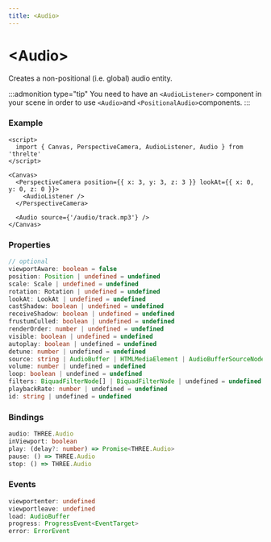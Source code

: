 ```yaml
---
title: <Audio>
---
```


# \<Audio>

Creates a non-positional (i.e. global) audio entity.

:::admonition type="tip"
You need to have an `<AudioListener>` component in your scene in order to use `<Audio>`and `<PositionalAudio>`components.
:::

### Example

```svelte
<script>
  import { Canvas, PerspectiveCamera, AudioListener, Audio } from 'threlte'
</script>

<Canvas>
  <PerspectiveCamera position={{ x: 3, y: 3, z: 3 }} lookAt={{ x: 0, y: 0, z: 0 }}>
    <AudioListener />
  </PerspectiveCamera>

  <Audio source={'/audio/track.mp3'} />
</Canvas>
```

### Properties

```ts
// optional
viewportAware: boolean = false
position: Position | undefined = undefined
scale: Scale | undefined = undefined
rotation: Rotation | undefined = undefined
lookAt: LookAt | undefined = undefined
castShadow: boolean | undefined = undefined
receiveShadow: boolean | undefined = undefined
frustumCulled: boolean | undefined = undefined
renderOrder: number | undefined = undefined
visible: boolean | undefined = undefined
autoplay: boolean | undefined = undefined
detune: number | undefined = undefined
source: string | AudioBuffer | HTMLMediaElement | AudioBufferSourceNode | MediaStream | undefined = undefined
volume: number | undefined = undefined
loop: boolean | undefined = undefined
filters: BiquadFilterNode[] | BiquadFilterNode | undefined = undefined
playbackRate: number | undefined = undefined
id: string | undefined = undefined
```

### Bindings

```ts
audio: THREE.Audio
inViewport: boolean
play: (delay?: number) => Promise<THREE.Audio>
pause: () => THREE.Audio
stop: () => THREE.Audio
```

### Events

```ts
viewportenter: undefined
viewportleave: undefined
load: AudioBuffer
progress: ProgressEvent<EventTarget>
error: ErrorEvent
```
